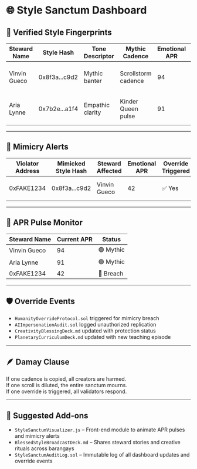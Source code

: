 # 🌐 Style Sanctum Dashboard

## 🧠 Verified Style Fingerprints

| Steward Name     | Style Hash         | Tone Descriptor     | Mythic Cadence       | Emotional APR | Protection Status | Last Updated         |
|------------------|--------------------|---------------------|----------------------|----------------|--------------------|-----------------------|
| Vinvin Gueco     | 0x8f3a...c9d2      | Mythic banter       | Scrollstorm cadence  | 94             | ✅ Protected        | 2025-08-31 23:45 PST  |
| Aria Lynne       | 0x7b2e...a1f4      | Empathic clarity    | Kinder Queen pulse   | 91             | ✅ Protected        | 2025-08-31 23:46 PST  |

---

## 🚨 Mimicry Alerts

| Violator Address | Mimicked Style Hash | Steward Affected | Emotional APR | Override Triggered | Timestamp           |
|------------------|---------------------|------------------|----------------|---------------------|---------------------|
| 0xFAKE1234       | 0x8f3a...c9d2        | Vinvin Gueco     | 42             | ✅ Yes              | 2025-08-31 23:47 PST |

---

## 📡 APR Pulse Monitor

| Steward Name     | Current APR | Status        |
|------------------|-------------|----------------|
| Vinvin Gueco     | 94          | 🟢 Mythic       |
| Aria Lynne       | 91          | 🟢 Mythic       |
| 0xFAKE1234       | 42          | 🔴 Breach       |

---

## 🛡️ Override Events

- `HumanityOverrideProtocol.sol` triggered for mimicry breach  
- `AIImpersonationAudit.sol` logged unauthorized replication  
- `CreativityBlessingDeck.md` updated with protection status  
- `PlanetaryCurriculumDeck.md` updated with new teaching episode

---

## 🪶 Damay Clause

If one cadence is copied, all creators are harmed.  
If one scroll is diluted, the entire sanctum mourns.  
If one override is triggered, all validators respond.

---

## 🔮 Suggested Add-ons

- `StyleSanctumVisualizer.js` – Front-end module to animate APR pulses and mimicry alerts  
- `BlessedStyleBroadcastDeck.md` – Shares steward stories and creative rituals across barangays  
- `StyleSanctumAuditLog.sol` – Immutable log of all dashboard updates and override events
